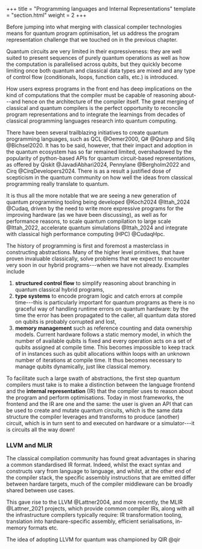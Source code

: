 +++
title = "Programming languages and Internal Representations"
template = "section.html"
weight = 2
+++

Before jumping into what merging with classical compiler technologies means
for quantum program optimisation, let us address the program representation
challenge that we touched on in the previous chapter.

Quantum circuits are very limited in their expressiveness: they are well
suited to present sequences of purely quantum operations as well as how the
computation is parallelised across qubits, but they quickly become limiting
once both quantum and classical data types are mixed and any type of control
flow (conditionals, loops, function calls, etc.) is introduced.

How users express programs in the front end has deep implications on the kind
of computations that the compiler must be capable of reasoning about---and hence
on the architecture of the compiler itself.
The great merging of classical and quantum compilers is the perfect opportunity
to reconcile program representations and to integrate the learnings
from decades of classical programming languages research into quantum computing.

There have been several trailblazing initiatives to create quantum programming
languages, such as QCL @Oemer2000, Q# @Qsharp and Silq @Bichsel2020.
It has to be said, however, that their impact and adoption in the quantum
ecosystem has so far remained limited,
overshadowed by the popularity of python-based APIs for quantum circuit-based
representations, as offered by Qiskit @JavadiAbhari2024,
Pennylane @Bergholm2022 and Cirq @CirqDevelopers2024.
There is as a result a justified dose of scepticism in the quantum community
on how well the ideas from classical programming really translate to
quantum.

It is thus all the more notable that we are seeing a new generation of quantum
programming tooling being developed @Koch2024 @Ittah_2024 @Cudaq, driven by 
the need to write more expressive programs for the improving hardware
(as we have been discussing), as well
as for performance reasons, to scale quantum compilation to
large scale @Ittah_2022, accelerate quantum simulations @Ittah_2024
and integrate with
classical high performance computing (HPC) @CudaqHpc.

The history of programming is first and foremost a masterclass
in constructing abstractions. Many of the higher level primitives,
that have proven invaluable classically, solve problems that
we expect to encounter very soon in our hybrid programs---when we
have not already.
Examples include
1. **structured control flow** to simplify reasoning about branching
in quantum classical hybrid programs,
2. **type systems** to encode program logic and catch errors at compile
time---this is particularly important for quantum programs as there is
no graceful way of handling runtime errors on quantum hardware: by the
time the error has been propagated to the caller, all
quantum data stored on qubits is probably corrupted and lost,
3. **memory management** such as reference counting and data ownership models. Current hardware follows a static memory model, in which the 
number of available qubits is fixed and every operation acts on a set
of qubits assigned at compile time.
This becomes impossible to keep track of in instances such as
qubit allocations within loops with an unknown number of
iterations at compile time.
It thus becomes necessary to manage qubits dynamically, just
like classical memory.


To facilitate such a large swath of abstractions, the first step
quantum compilers must take 
is to make a distinction between the language frontend and
the **internal representation** (IR) that the compiler uses to
reason about the program and perform optimisations.
Today in most frameworks, the frontend and the IR are one and the same: the user is given an API that can be used to create and
mutate quantum circuits, which is the same data structure the compiler
leverages and transforms to produce (another) circuit, which is in
turn sent to and executed on hardware or a simulator---it is circuits
all the way down!

### LLVM and MLIR
The classical compilation community has found great advantages in
sharing a common standardised IR format. Indeed, whilst the exact
syntax and constructs vary from language to language, and whilst,
at the other end of the compiler stack,
the specific assembly instructions
that are emitted differ between hardare targets,
much of the compiler middleware can be broadly shared between use
cases.

This gave rise to the LLVM @Lattner2004, and more recently,
the MLIR @Lattner_2021 projects, which provide common compiler IRs,
along with all the infrastructure compilers typically require:
IR transformation tooling, translation into hardware-specific
assembly, efficient serialisations, in-memory formats etc.


The idea of adopting LLVM for quantum was championed by QIR @qir